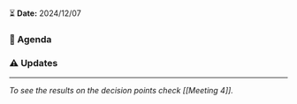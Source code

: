⏳ **Date:** 2024/12/07

### 📃 Agenda


### ⚠️  Updates




____

_To see the results on the decision points check [[Meeting 4]]._